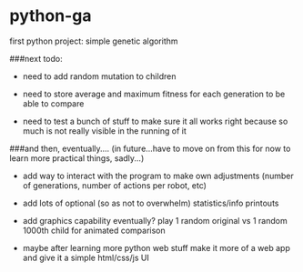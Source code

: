# python-ga
first python project: simple genetic algorithm


###next todo:

* need to add random mutation to children

* need to store average and maximum fitness for each generation to be able to compare

* need to test a bunch of stuff to make sure it all works right because so much is not really visible in the running of it


###and then, eventually.... (in future...have to move on from this for now to learn more practical things, sadly...)

* add way to interact with the program to make own adjustments (number of generations, number of actions per robot, etc)

* add lots of optional (so as not to overwhelm) statistics/info printouts

* add graphics capability eventually?  play 1 random original vs 1 random 1000th child for animated comparison 

* maybe after learning more python web stuff make it more of a web app and give it a simple html/css/js UI